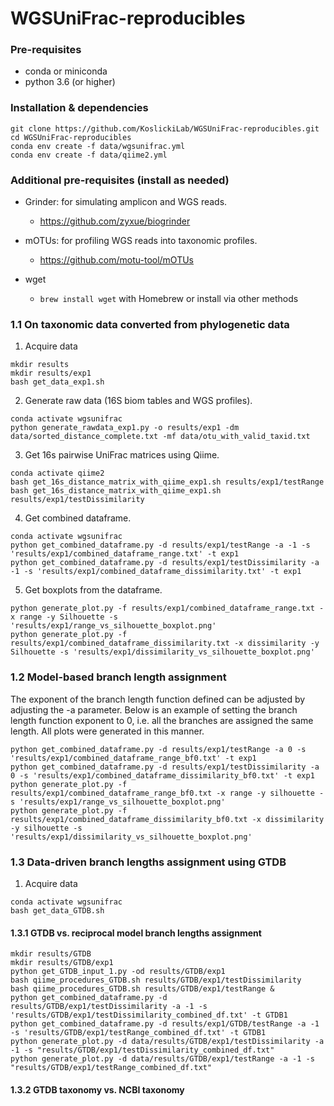 # WGSUniFrac-reproducibles
### Pre-requisites

* conda or miniconda
* python 3.6 (or higher)

### Installation & dependencies

```
git clone https://github.com/KoslickiLab/WGSUniFrac-reproducibles.git
cd WGSUniFrac-reproducibles
conda env create -f data/wgsunifrac.yml
conda env create -f data/qiime2.yml
```
### Additional pre-requisites (install as needed)

* Grinder: for simulating amplicon and WGS reads. 
  * https://github.com/zyxue/biogrinder
* mOTUs: for profiling WGS reads into taxonomic profiles.
  * https://github.com/motu-tool/mOTUs

* wget
  * `brew install wget` with Homebrew or install via other methods

### 1.1 On taxonomic data converted from phylogenetic data

1. Acquire data 

```
mkdir results
mkdir results/exp1
bash get_data_exp1.sh
```

2. Generate raw data (16S biom tables and WGS profiles).

```
conda activate wgsunifrac
python generate_rawdata_exp1.py -o results/exp1 -dm data/sorted_distance_complete.txt -mf data/otu_with_valid_taxid.txt
```

3. Get 16s pairwise UniFrac matrices using Qiime.

```
conda activate qiime2
bash get_16s_distance_matrix_with_qiime_exp1.sh results/exp1/testRange
bash get_16s_distance_matrix_with_qiime_exp1.sh results/exp1/testDissimilarity
```

4. Get combined dataframe.

```
conda activate wgsunifrac
python get_combined_dataframe.py -d results/exp1/testRange -a -1 -s 'results/exp1/combined_dataframe_range.txt' -t exp1
python get_combined_dataframe.py -d results/exp1/testDissimilarity -a -1 -s 'results/exp1/combined_dataframe_dissimilarity.txt' -t exp1
```

5. Get boxplots from the dataframe.

```
python generate_plot.py -f results/exp1/combined_dataframe_range.txt -x range -y Silhouette -s 'results/exp1/range_vs_silhouette_boxplot.png' 
python generate_plot.py -f results/exp1/combined_dataframe_dissimilarity.txt -x dissimilarity -y Silhouette -s 'results/exp1/dissimilarity_vs_silhouette_boxplot.png'
```

### 1.2 Model-based branch length assignment

The exponent of the branch length function defined can be adjusted by adjusting the -a parameter. Below is an example of setting the branch length function exponent to 0, i.e. all the branches are assigned the same length. All plots were generated in this manner.

```
python get_combined_dataframe.py -d results/exp1/testRange -a 0 -s 'results/exp1/combined_dataframe_range_bf0.txt' -t exp1
python get_combined_dataframe.py -d results/exp1/testDissimilarity -a 0 -s 'results/exp1/combined_dataframe_dissimilarity_bf0.txt' -t exp1
python generate_plot.py -f results/exp1/combined_dataframe_range_bf0.txt -x range -y silhouette -s 'results/exp1/range_vs_silhouette_boxplot.png' 
python generate_plot.py -f results/exp1/combined_dataframe_dissimilarity_bf0.txt -x dissimilarity -y silhouette -s 'results/exp1/dissimilarity_vs_silhouette_boxplot.png'
```

### 1.3 Data-driven branch lengths assignment using GTDB

1. Acquire data

```
conda activate wgsunifrac
bash get_data_GTDB.sh 
```

#### 1.3.1 GTDB vs. reciprocal model branch lengths assignment

```
mkdir results/GTDB
mkdir results/GTDB/exp1
python get_GTDB_input_1.py -od results/GTDB/exp1
bash qiime_procedures_GTDB.sh results/GTDB/exp1/testDissimilarity 
bash qiime_procedures_GTDB.sh results/GTDB/exp1/testRange &
python get_combined_dataframe.py -d results/GTDB/exp1/testDissimilarity -a -1 -s 'results/GTDB/exp1/testDissimilarity_combined_df.txt' -t GTDB1
python get_combined_dataframe.py -d results/exp1/GTDB/testRange -a -1 -s 'results/GTDB/exp1/testRange_combined_df.txt' -t GTDB1
python generate_plot.py -d data/results/GTDB/exp1/testDissimilarity -a -1 -s "results/GTDB/exp1/testDissimilarity_combined_df.txt" 
python generate_plot.py -d data/results/GTDB/exp1/testRange -a -1 -s "results/GTDB/exp1/testRange_combined_df.txt" 
```

#### 1.3.2 GTDB taxonomy vs. NCBI taxonomy


